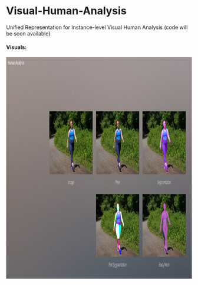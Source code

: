 # Visual-Human-Analysis
Unified Representation for Instance-level Visual Human Analysis (code will be soon available)


#### Visuals:
<p align="center">
<img src="Screenshot from 2024-09-27 15-47-22.png" width="700" height="600">
</p>
